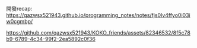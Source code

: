 開發recap: https://qazwsx521943.github.io/programming_notes/notes/fjs0lv4ffyo0i03iw0cgmbp/

https://github.com/qazwsx521943/KOKO_friends/assets/82346532/8f5c78b9-6789-4c34-99f2-2ea5892c0f36

